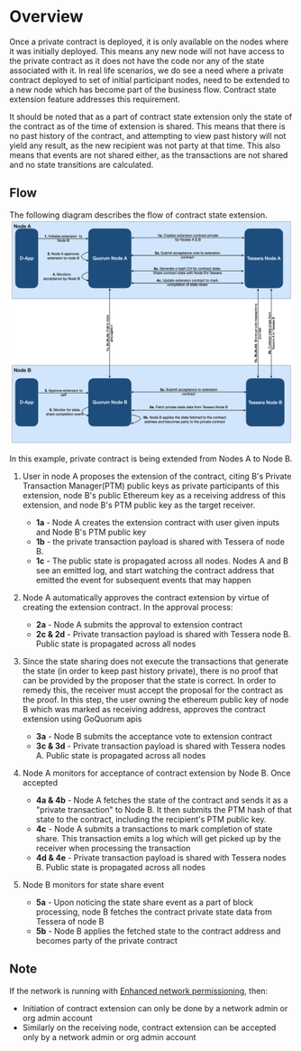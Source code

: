 # Overview

Once a private contract is deployed, it is only available on the nodes where it was initially deployed.
This means any new node will not have access to the private contract as it does not have the code nor any
of the state associated with it. In real life scenarios, we do see a need where a private contract deployed
to set of initial participant nodes, need to be extended to a new node which has become part of the business
flow. Contract state extension feature addresses this requirement.

It should be noted that as a part of contract state extension only the state of the contract as of the
time of extension is shared. This means that there is no past history of the contract, and attempting
to view past history will not yield any result, as the new recipient was not party at that time. This
also means that events are not shared either, as the transactions are not shared and no state transitions are calculated.

## Flow

The following diagram describes the flow of contract state extension.
![contract state extension diagram](../../images/ContractStateExtension.png)

In this example, private contract is being extended from Nodes A to Node B.

1. User in node A proposes the extension of the contract, citing B's Private Transaction Manager(PTM)
    public keys as private participants of this extension, node B's public Ethereum key as a receiving
    address of this extension, and node B's PTM public key as the target receiver.
    - **1a** - Node A creates the extension contract with user given inputs and Node B's PTM public key
    - **1b** - the private transaction payload is shared with Tessera of node B.
    - **1c** - The public state is propagated across all nodes. Nodes A and B  see an emitted log,
        and start watching the contract address that emitted the event for subsequent events that may happen

1. Node A automatically approves the contract extension by virtue of creating the extension contract.
    In the approval process:
    - **2a** - Node A submits the approval to extension contract
    - **2c & 2d** - Private transaction payload is shared with Tessera node B. Public state is propagated across all nodes

1. Since the state sharing does not execute the transactions that generate the state
   (in order to keep past history private), there is no proof that can be provided by the proposer
   that the state is correct. In order to remedy this, the receiver must accept the proposal for the
   contract as the proof. In this step, the user owning the ethereum public key of node B which was
   marked as receiving address, approves the contract extension using GoQuorum apis
     - **3a** - Node B submits the acceptance vote to extension contract
     - **3c & 3d** - Private transaction payload is shared with Tessera nodes A. Public state is
     propagated across all nodes

1. Node A monitors for acceptance of contract extension by Node B. Once accepted
    - **4a & 4b** - Node A fetches the state of the contract and sends it as a "private transaction"
    to Node B. It then submits the PTM hash of that state to the contract, including the recipient's
    PTM public key.
    - **4c** - Node A submits a transactions to mark completion of state share. This transaction emits
    a log which will get picked up by the receiver when processing the transaction
    - **4d & 4e** - Private transaction payload is shared with Tessera nodes B. Public state is
    propagated across all nodes

1. Node B monitors for state share event
    - **5a** - Upon noticing the state share event as a part of block processing, node B fetches the
    contract private state data from Tessera of node B
    - **5b** - Node B applies the fetched state to the contract address and becomes party of the private contract


## Note

If the network is running with [Enhanced network permissioning](../Permissioning/Enhanced/EnhancedPermissionsOverview.md), then:

- Initiation of contract extension can only be done by a network admin or org admin account
- Similarly on the receiving node, contract extension can be accepted only by a network admin or org admin account

